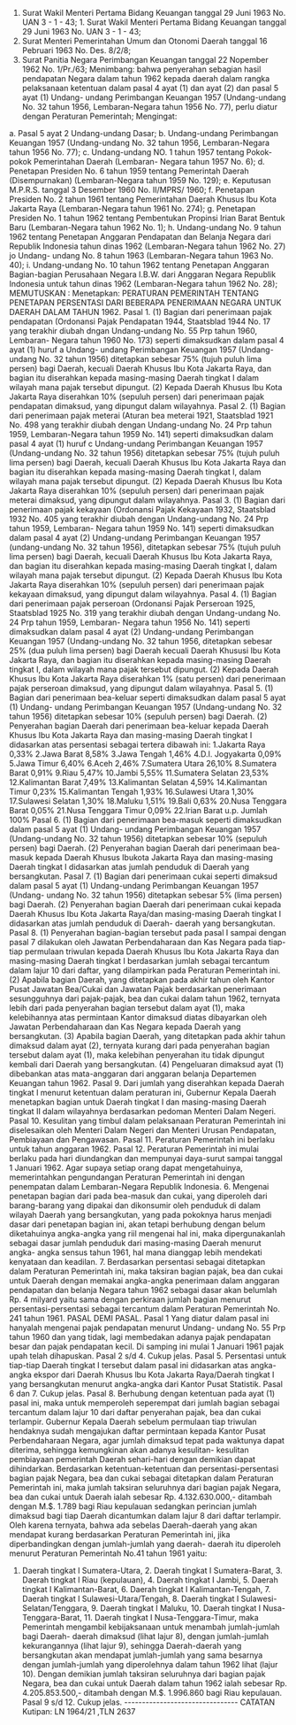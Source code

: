  1. Surat Wakil Menteri Pertama Bidang Keuangan tanggal 29 Juni 1963 No. UAN 3 - 1 - 43; 1. Surat Wakil Menteri Pertama Bidang Keuangan tanggal 29 Juni 1963 No. UAN 3 - 1 - 43;
2. Surat Menteri Pemerintahan Umum dan Otonomi Daerah tanggal 16 Pebruari 1963 No. Des. 8/2/8;
3. Surat Panitia Negara Perimbangan Keuangan tanggal 22 Nopember 1962 No. 1/Pr./63;
Menimbang:
 bahwa penyerahan sebagian hasil pendapatan Negara dalam tahun 1962 kepada daerah dalam rangka pelaksanaan ketentuan dalam pasal 4 ayat (1) dan ayat (2) dan pasal 5 ayat (1) Undang- undang Perimbangan Keuangan 1957 (Undang-undang No. 32 tahun 1956, Lembaran-Negara tahun 1956 No. 77), perlu diatur dengan Peraturan Pemerintah;
Mengingat:

a. Pasal 5 ayat 2 Undang-undang Dasar;
b. Undang-undang Perimbangan Keuangan 1957 (Undang-undang No. 32 tahun 1956, Lembaran-Negara tahun 1956 No. 77);
c. Undang-undang NO. 1 tahun 1957 tentang Pokok-pokok Pemerintahan Daerah (Lembaran- Negara tahun 1957 No. 6);
d. Penetapan Presiden No. 6 tahun 1959 tentang Pemerintah Daerah (Disempurnakan) (Lembaran-Negara tahun 1959 No. 129);
e. Keputusan M.P.R.S. tanggal 3 Desember 1960 No. II/MPRS/ 1960;
f. Penetapan Presiden No. 2 tahun 1961 tentang Pemerintahan Daerah Khusus Ibu Kota Jakarta Raya (Lembaran-Negara tahun 1961 No. 274);
g. Penetapan Presiden No. 1 tahun 1962 tentang Pembentukan Propinsi Irian Barat Bentuk Baru (Lembaran-Negara tahun 1962 No. 1);
h. Undang-undang No. 9 tahun 1962 tentang Penetapan Anggaran Pendapatan dan Belanja Negara dari Republik Indonesia tahun dinas 1962 (Lembaran-Negara tahun 1962 No. 27) jo Undang- undang No. 8 tahun 1963 (Lembaran-Negara tahun 1963 No. 40);
i. Undang-undang No. 10 tahun 1962 tentang Penetapan Anggaran Bagian-bagian Perusahaan Negara I.B.W. dari Anggaran Negara Republik Indonesia untuk tahun dinas 1962 (Lembaran-Negara tahun 1962 No. 28);
MEMUTUSKAN :
 Menetapkan: PERATURAN PEMERINTAH TENTANG PENETAPAN PERSENTASI DARI BEBERAPA PENERIMAAN NEGARA UNTUK DAERAH DALAM TAHUN 1962. Pasal 1. (1) Bagian dari penerimaan pajak pendapatan (Ordonansi Pajak Pendapatan 1944, Staatsblad 1944 No. 17 yang terakhir diubah dngan Undang-undang No. 55 Prp tahun 1960, Lembaran- Negara tahun 1960 No. 173) seperti dimaksudkan dalam pasal 4 ayat (1) huruf a Undang- undang Perimbangan Keuangan 1957 (Undang-undang No. 32 tahun 1956) ditetapkan sebesar 75% (tujuh puluh lima persen) bagi Daerah, kecuali Daerah Khusus Ibu Kota Jakarta Raya, dan bagian itu diserahkan kepada masing-masing Daerah tingkat I dalam wilayah mana pajak tersebut dipungut. (2) Kepada Daerah Khusus Ibu Kota Jakarta Raya diserahkan 10% (sepuluh persen) dari penerimaan pajak pendapatan dimaksud, yang dipungut dalam wilayahnya. Pasal 2. (1) Bagian dari penerimaan pajak meterai (Aturan bea meterai 1921, Staatsblad 1921 No. 498 yang terakhir diubah dengan Undang-undang No. 24 Prp tahun 1959, Lembaran-Negara tahun 1959 No. 141) seperti dimaksudkan dalam pasal 4 ayat (1) huruf c Undang-undang Perimbangan Keuangan 1957 (Undang-undang No. 32 tahun 1956) ditetapkan sebesar 75% (tujuh puluh lima persen) bagi Daerah, kecuali Daerah Khusus Ibu Kota Jakarta Raya dan bagian itu diserahkan kepada masing-masing Daerah tingkat I, dalam wilayah mana pajak tersebut dipungut. (2) Kepada Daerah Khusus Ibu Kota Jakarta Raya diserahkan 10% (sepuluh persen) dari penerimaan pajak meterai dimaksud, yang dipungut dalam wilayahnya. Pasal 3. (1) Bagian dari penerimaan pajak kekayaan (Ordonansi Pajak Kekayaan 1932, Staatsblad 1932 No. 405 yang terakhir diubah dengan Undang-undang No. 24 Prp tahun 1959, Lembaran- Negara tahun 1959 No. 141) seperti dimaksudkan dalam pasal 4 ayat (2) Undang-undang Perimbangan Keuangan 1957 (undang-undang No. 32 tahun 1956), ditetapkan sebesar 75% (tujuh puluh lima persen) bagi Daerah, kecuali Daerah Khusus Ibu Kota Jakarta Raya, dan bagian itu diserahkan kepada masing-masing Daerah tingkat I, dalam wilayah mana pajak tersebut dipungut. (2) Kepada Daerah Khusus Ibu Kota Jakarta Raya diserahkan 10% (sepuluh persen) dari penerimaan pajak kekayaan dimaksud, yang dipungut dalam wilayahnya. Pasal 4. (1) Bagian dari penerimaan pajak perseroan (Ordonansi Pajak Perseroan 1925, Staatsblad 1925 No. 319 yang terakhir diubah dengan Undang-undang No. 24 Prp tahun 1959, Lembaran- Negara tahun 1956 No. 141) seperti dimaksudkan dalam pasal 4 ayat (2) Undang-undang Perimbangan Keuangan 1957 (Undang-undang No. 32 tahun 1956, ditetapkan sebesar 25% (dua puluh lima persen) bagi Daerah kecuali Daerah Khususi Ibu Kota Jakarta Raya, dan bagian itu diserahkan kepada masing-masing Daerah tingkat I, dalam wilayah mana pajak tersebut dipungut. (2) Kepada Daerah Khusus Ibu Kota Jakarta Raya diserahkan 1% (satu persen) dari penerimaan pajak perseroan dimaksud, yang dipungut dalam wilayahnya. Pasal 5. (1) Bagian dari penerimaan bea-keluar seperti dimaksudkan dalam pasal 5 ayat (1) Undang- undang Perimbangan Keuangan 1957 (Undang-undang No. 32 tahun 1956) ditetapkan sebesar 10% (sepuluh persen) bagi Daerah. (2) Penyerahan bagian Daerah dari penerimaan bea-keluar kepada Daerah Khusus Ibu Kota Jakarta Raya dan masing-masing Daerah tingkat I didasarkan atas persentasi sebagai tertera dibawah ini:
1.Jakarta Raya 0,33% 2.Jawa Barat 8,58% 3.Jawa Tengah 1,46% 4.D.I. Jogyakarta 0,09% 5.Jawa Timur 6,40% 6.Aceh 2,46% 7.Sumatera Utara 26,10% 8.Sumatera Barat 0,91% 9.Riau 5,47% 10.Jambi 5,55% 11.Sumatera Selatan 23,53% 12.Kalimantan Barat 7,49% 13.Kalimantan Selatan 4,59% 14.Kalimantan Timur 0,23% 15.Kalimantan Tengah 1,93% 16.Sulawesi Utara 1,30% 17.Sulawesi Selatan 1,30% 18.Maluku 1,51% 19.Bali 0,63% 20.Nusa Tenggara Barat 0,05% 21.Nusa Tenggara Timur 0,09% 22.Irian Barat u.p. Jumlah 100% Pasal 6. (1) Bagian dari penerimaan bea-masuk seperti dimaksudkan dalam pasal 5 ayat (1) Undang- undang Perimbangan Keuangan 1957 (Undang-undang No. 32 tahun 1956) ditetapkan sebesar 10% (sepuluh persen) bagi Daerah. (2) Penyerahan bagian Daerah dari penerimaan bea-masuk kepada Daerah Khusus Ibukota Jakarta Raya dan masing-masing Daerah tingkat I didasarkan atas jumlah penduduk di Daerah yang bersangkutan. Pasal 7. (1) Bagian dari penerimaan cukai seperti dimaksud dalam pasal 5 ayat (1) Undang-undang Perimbangan Keuangan 1957 (Undang- undang No. 32 tahun 1956) ditetapkan sebesar 5% (lima persen) bagi Daerah. (2) Penyerahan bagian Daerah dari penerimaan cukai kepada Daerah Khusus Ibu Kota Jakarta Raya/dan masing-masing Daerah tingkat I didasarkan atas jumlah penduduk di Daerah- daerah yang bersangkutan. Pasal 8. (1) Penyerahan bagian-bagian tersebut pada pasal I sampai dengan pasal 7 dilakukan oleh Jawatan Perbendaharaan dan Kas Negara pada tiap-tiap permulaan triwulan kepada Daerah Khusus Ibu Kota Jakarta Raya dan masing-masing Daerah tingkat I berdasarkan jumlah sebagai tercantum dalam lajur 10 dari daftar, yang dilampirkan pada Peraturan Pemerintah ini. (2) Apabila bagian Daerah, yang ditetapkan pada akhir tahun oleh Kantor Pusat Jawatan Bea/Cukai dan Jawatan Pajak berdasarkan penerimaan sesungguhnya dari pajak-pajak, bea dan cukai dalam tahun 1962, ternyata lebih dari pada penyerahan bagian tersebut dalam ayat (1), maka kelebihannya atas permintaan Kantor dimaksud diatas dibayarkan oleh Jawatan Perbendaharaan dan Kas Negara kepada Daerah yang bersangkutan. (3) Apabila bagian Daerah, yang ditetapkan pada akhir tahun dimaksud dalam ayat (2), ternyata kurang dari pada penyerahan bagian tersebut dalam ayat (1), maka kelebihan penyerahan itu tidak dipungut kembali dari Daerah yang bersangkutan. (4) Pengeluaran dimaksud ayat (1) dibebankan atas mata-anggaran dari anggaran belanja Departemen Keuangan tahun 1962. Pasal 9. Dari jumlah yang diserahkan kepada Daerah tingkat I menurut ketentuan dalam peraturan ini, Gubernur Kepala Daerah menetapkan bagian untuk Daerah tingkat I dan masing-masing Daerah tingkat II dalam wilayahnya berdasarkan pedoman Menteri Dalam Negeri. Pasal 10. Kesulitan yang timbul dalam pelaksanaan Peraturan Pemerintah ini diselesaikan oleh Menteri Dalam Negeri dan Menteri Urusan Pendapatan, Pembiayaan dan Pengawasan. Pasal 11. Peraturan Pemerintah ini berlaku untuk tahun anggaran 1962. Pasal 12. Peraturan Pemerintah ini mulai berlaku pada hari diundangkan dan mempunyai daya-surut sampai tanggal 1 Januari 1962. Agar supaya setiap orang dapat mengetahuinya, memerintahkan pengundangan Peraturan Pemerintah ini dengan penempatan dalam Lembaran-Negara Republik Indonesia.
6. Mengenai penetapan bagian dari pada bea-masuk dan cukai, yang diperoleh dari barang-barang yang dipakai dan dikonsumir oleh penduduk di dalam wilayah Daerah yang bersangkutan, yang pada pokoknya harus menjadi dasar dari penetapan bagian ini, akan tetapi berhubung dengan belum diketahuinya angka-angka yang riil mengenai hal ini, maka dipergunakanlah sebagai dasar jumlah penduduk dari masing-masing Daerah menurut angka- angka sensus tahun 1961, hal mana dianggap lebih mendekati kenyataan dan keadilan. 7. Berdasarkan persentasi sebagai ditetapkan dalam Peraturan Pemerintah ini, maka taksiran bagian pajak, bea dan cukai untuk Daerah dengan memakai angka-angka penerimaan dalam anggaran pendapatan dan belanja Negara tahun 1962 sebagai dasar akan belumlah Rp. 4 milyard yaitu sama dengan perkiraan jumlah bagian menurut persentasi-persentasi sebagai tercantum dalam Peraturan Pemerintah No. 241 tahun 1961. PASAL DEMI PASAL. Pasal 1 Yang diatur dalam pasal ini hanyalah mengenai pajak pendapatan menurut Undang- undang No. 55 Prp tahun 1960 dan yang tidak, lagi membedakan adanya pajak pendapatan besar dan pajak pendapatan kecil. Di samping ini mulai 1 Januari 1961 pajak upah telah dihapuskan. Pasal 2 s/d 4. Cukup jelas. Pasal 5. Persentasi untuk tiap-tiap Daerah tingkat I tersebut dalam pasal ini didasarkan atas angka-angka ekspor dari Daerah Khusus lbu Kota Jakarta Raya/Daerah tingkat I yang bersangkutan menurut angka-angka dari Kantor Pusat Statistik. Pasal 6 dan 7. Cukup jelas. Pasal 8. Berhubung dengan ketentuan pada ayat (1) pasal ini, maka untuk memperoleh seperempat dari jumlah bagian sebagai tercantum dalam lajur 10 dari daftar penyerahan pajak, bea dan cukai terlampir. Gubernur Kepala Daerah sebelum permulaan tiap triwulan hendaknya sudah mengajukan daftar permintaan kepada Kantor Pusat Perbendaharaan Negara, agar jumlah dimaksud tepat pada waktunya dapat diterima, sehingga kemungkinan akan adanya kesulitan- kesulitan pembiayaan pemerintah Daerah sehari-hari dengan demikian dapat dihindarkan. Berdasarkan ketentuan-ketentuan dan persentasi-persentasi bagian pajak Negara, bea dan cukai sebagai ditetapkan dalam Peraturan Pemerintah ini, maka jumlah taksiran seluruhnya dari bagian pajak Negara, bea dan cukai untuk Daerah ialah sebesar Rp. 4.132.630.000,- ditambah dengan M.$. 1.789 bagi Riau kepulauan sedangkan perincian jumlah dimaksud bagi tiap Daerah dicantumkan dalam lajur 8 dari daftar terlampir. Oleh karena ternyata, bahwa ada sebelas Daerah-daerah yang akan mendapat kurang berdasarkan Peraturan Pemerintah ini, jika diperbandingkan dengan jumlah-jumlah yang daerah- daerah itu diperoleh menurut Peraturan Pemerintah No.41 tahun 1961 yaitu:
1. Daerah tingkat I Sumatera-Utara, 2. Daerah tingkat I Sumatera-Barat, 3. Daerah tingkat I Riau (kepulauan), 4. Daerah tingkat I Jambi, 5. Daerah tingkat I Kalimantan-Barat, 6. Daerah tingkat I Kalimantan-Tengah, 7. Daerah tingkat I Sulawesi-Utara/Tengah, 8. Daerah tingkat I Sulawesi-Selatan/Tenggara, 9. Daerah tingkat I Maluku, 10. Daerah tingkat I Nusa-Tenggara-Barat, 11. Daerah tingkat I Nusa-Tenggara-Timur, maka Pemerintah mengambil kebijaksanaan untuk menambah jumlah-jumlah bagi Daerah- daerah dimaksud (lihat lajur 8), dengan jumlah-jumlah kekurangannya (lihat lajur 9), sehingga Daerah-daerah yang bersangkutan akan mendapat jumlah-jumlah yang sama besarnya dengan jumlah-jumlah yang diperolehnya dalam tahun 1962 lihat (lajur 10). Dengan demikian jumlah taksiran seluruhnya dari bagian pajak Negara, bea dan cukai untuk Daerah dalam tahun 1962 ialah sebesar Rp. 4.205.853.500,- ditambah dengan M.$. 1.996.860 bagi Riau kepulauan. Pasal 9 s/d 12. Cukup jelas. -------------------------------- CATATAN Kutipan: LN 1964/21 ,TLN 2637
